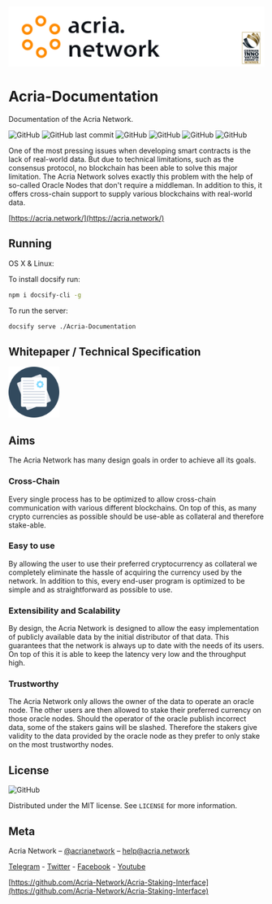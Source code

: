 ![Header](https://github.com/Acria-Network/Acria-Documentation/blob/main/header/github_header_color_2.svg?sanitize=1)

# Acria-Documentation
Documentation of the Acria Network.

![GitHub](https://img.shields.io/github/license/Acria-Network/Acria-Documentation)
![GitHub last commit](https://img.shields.io/github/last-commit/Acria-Network/Acria-Documentation)
![GitHub](https://img.shields.io/badge/Docsify-4.12.1-blue)
![GitHub](https://img.shields.io/badge/Platform-Web-brightgreen)
![GitHub](https://img.shields.io/badge/Maintained%3F-yes-green.svg)
![GitHub](https://badgen.net/twitter/follow/acrianetwork)

One of the most pressing issues when developing smart contracts is the lack of real-world data. But due to technical limitations, such as the consensus protocol, no blockchain has been able to solve this major limitation. The Acria Network solves exactly this problem with the help of so-called Oracle Nodes that don't require a middleman. In addition to this, it offers cross-chain support to supply various blockchains with real-world data.

[https://acria.network/](https://acria.network/)

## Running

OS X & Linux:

To install docsify run:
```sh
npm i docsify-cli -g
```

To run the server:
```sh
docsify serve ./Acria-Documentation
```

## Whitepaper / Technical Specification

<a href="https://acria.network/whitepaper" target="_blank"><img src="https://github.com/Acria-Network/Acria-Oracle-Node-Qt/blob/main/img/documents-document.svg" width="100" height="100" /></a>

## Aims

The Acria Network has many design goals in order to achieve all its goals.

### Cross-Chain

Every single process has to be optimized to allow cross-chain communication with various different blockchains. On top of this, as many crypto currencies as possible should be use-able as collateral and therefore stake-able.

### Easy to use

By allowing the user to use their preferred cryptocurrency as collateral we completely eliminate the hassle of acquiring the currency used by the network. In addition to this, every end-user program is optimized to be simple and as straightforward as possible to use.

### Extensibility and Scalability

By design, the Acria Network is designed to allow the easy implementation of publicly available data by the initial distributor of that data. This guarantees that the network is always up to date with the needs of its users. On top of this it is able to keep the latency very low and the throughput high.

### Trustworthy

The Acria Network only allows the owner of the data to operate an oracle node. The other users are then allowed to stake their preferred currency on those oracle nodes. Should the operator of the oracle publish incorrect data, some of the stakers gains will be slashed. Therefore the stakers give validity to the data provided by the oracle node as they prefer to only stake on the most trustworthy nodes.

## License

![GitHub](https://img.shields.io/github/license/Acria-Network/Acria-Documentation)

Distributed under the MIT license. See ``LICENSE`` for more information.


## Meta

Acria Network – [@acrianetwork](https://twitter.com/acrianetwork) – help@acria.network

[Telegram](https://t.me/acria_network) - [Twitter](https://twitter.com/acrianetwork) - [Facebook](https://www.facebook.com/Acria-102161605171826) - [Youtube](https://www.youtube.com/channel/UCCoP1eb6cGd7XTq0sAqP7cg)

[https://github.com/Acria-Network/Acria-Staking-Interface](https://github.com/Acria-Network/Acria-Staking-Interface)
